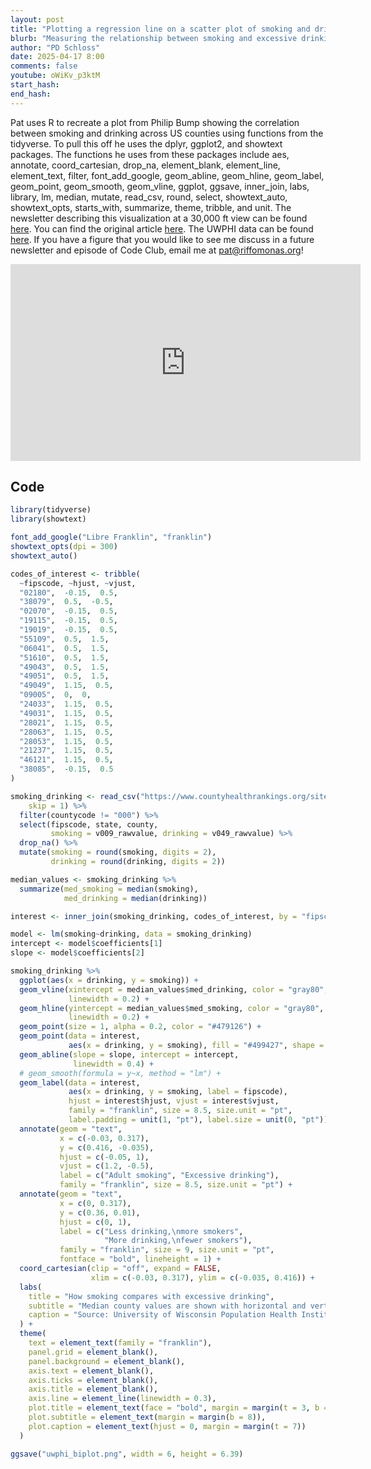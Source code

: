 ```yaml
---
layout: post
title: "Plotting a regression line on a scatter plot of smoking and drinking data with ggplot2 (CC355)"
blurb: "Measuring the relationship between smoking and excessive drinking"
author: "PD Schloss"
date: 2025-04-17 8:00
comments: false
youtube: oWiKv_p3ktM
start_hash: 
end_hash: 
---
```


Pat uses R to recreate a plot from Philip Bump showing the correlation between smoking and drinking across US counties using functions from the tidyverse. To pull this off he uses the dplyr, ggplot2, and showtext packages. The functions he uses from these packages include aes, annotate, coord_cartesian, drop_na, element_blank, element_line, element_text, filter, font_add_google, geom_abline, geom_hline, geom_label, geom_point, geom_smooth, geom_vline, ggplot, ggsave, inner_join, labs, library, lm, median, mutate, read_csv, round, select, showtext_auto, showtext_opts, starts_with, summarize, theme, tribble, and unit. The newsletter describing this visualization at a 30,000 ft view can be found [here](https://shop.riffomonas.org/posts/how-do-you-even-pronounce-bivariate-choropleth-here-s-an-alternative). You can find the original article [here](https://s2.washingtonpost.com/camp-rw/?trackId=undefined&s=67dec26d37beb82d8ae1cdb7). The UWPHI data can be found [here](https://www.countyhealthrankings.org/health-data/methodology-and-sources/data-documentation). If you have a figure that you would like to see me discuss in a future newsletter and episode of Code Club, email me at pat@riffomonas.org!

<iframe style="margin: 0 auto;display:block;" width="560" height="315" src="https://www.youtube.com/embed/{{ page.youtube }}" frameborder="0" allow="accelerometer; autoplay; encrypted-media; gyroscope; picture-in-picture" allowfullscreen></iframe>


## Code

```R
library(tidyverse)
library(showtext)

font_add_google("Libre Franklin", "franklin")
showtext_opts(dpi = 300)
showtext_auto()

codes_of_interest <- tribble(
  ~fipscode, ~hjust, ~vjust,
  "02180",  -0.15,  0.5,
  "38079",  0.5,  -0.5, 
  "02070",  -0.15,  0.5,
  "19115",  -0.15,  0.5,
  "19019",  -0.15,  0.5,
  "55109",  0.5,  1.5,
  "06041",  0.5,  1.5,
  "51610",  0.5,  1.5,
  "49043",  0.5,  1.5,
  "49051",  0.5,  1.5,
  "49049",  1.15,  0.5,
  "09005",  0,  0,
  "24033",  1.15,  0.5,
  "49031",  1.15,  0.5,
  "28021",  1.15,  0.5,
  "28063",  1.15,  0.5,
  "28053",  1.15,  0.5,
  "21237",  1.15,  0.5,
  "46121",  1.15,  0.5,
  "38085",  -0.15,  0.5
)

smoking_drinking <- read_csv("https://www.countyhealthrankings.org/sites/default/files/media/document/analytic_data2025.csv",
    skip = 1) %>%
  filter(countycode != "000") %>%
  select(fipscode, state, county,
         smoking = v009_rawvalue, drinking = v049_rawvalue) %>%
  drop_na() %>%
  mutate(smoking = round(smoking, digits = 2),
         drinking = round(drinking, digits = 2))

median_values <- smoking_drinking %>%
  summarize(med_smoking = median(smoking),
            med_drinking = median(drinking))

interest <- inner_join(smoking_drinking, codes_of_interest, by = "fipscode")

model <- lm(smoking~drinking, data = smoking_drinking)
intercept <- model$coefficients[1]
slope <- model$coefficients[2]

smoking_drinking %>%
  ggplot(aes(x = drinking, y = smoking)) +
  geom_vline(xintercept = median_values$med_drinking, color = "gray80",
             linewidth = 0.2) +
  geom_hline(yintercept = median_values$med_smoking, color = "gray80",
             linewidth = 0.2) +
  geom_point(size = 1, alpha = 0.2, color = "#479126") +
  geom_point(data = interest, 
             aes(x = drinking, y = smoking), fill = "#499427", shape = 21) +
  geom_abline(slope = slope, intercept = intercept,
              linewidth = 0.4) +
  # geom_smooth(formula = y~x, method = "lm") +
  geom_label(data = interest, 
             aes(x = drinking, y = smoking, label = fipscode),
             hjust = interest$hjust, vjust = interest$vjust,
             family = "franklin", size = 8.5, size.unit = "pt",
             label.padding = unit(1, "pt"), label.size = unit(0, "pt")) +
  annotate(geom = "text",
           x = c(-0.03, 0.317),
           y = c(0.416, -0.035),
           hjust = c(-0.05, 1),
           vjust = c(1.2, -0.5),
           label = c("Adult smoking", "Excessive drinking"),
           family = "franklin", size = 8.5, size.unit = "pt") +
  annotate(geom = "text",
           x = c(0, 0.317),
           y = c(0.36, 0.01),
           hjust = c(0, 1),
           label = c("Less drinking,\nmore smokers",
                     "More drinking,\nfewer smokers"),
           family = "franklin", size = 9, size.unit = "pt",
           fontface = "bold", lineheight = 1) +
  coord_cartesian(clip = "off", expand = FALSE,
                  xlim = c(-0.03, 0.317), ylim = c(-0.035, 0.416)) +
  labs(
    title = "How smoking compares with excessive drinking",
    subtitle = "Median county values are shown with horizontal and vertical lines.",
    caption = "Source: University of Wisconsin Population Health Institute"
  ) +
  theme(
    text = element_text(family = "franklin"),
    panel.grid = element_blank(),
    panel.background = element_blank(),
    axis.text = element_blank(),
    axis.ticks = element_blank(),
    axis.title = element_blank(),
    axis.line = element_line(linewidth = 0.3),
    plot.title = element_text(face = "bold", margin = margin(t = 3, b = 12)),
    plot.subtitle = element_text(margin = margin(b = 8)),
    plot.caption = element_text(hjust = 0, margin = margin(t = 7))
  )

ggsave("uwphi_biplot.png", width = 6, height = 6.39)
```
